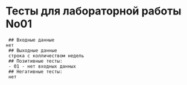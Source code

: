 # Тесты для лабораторной работы No01
     ## Входные данные
    нет
     ## Выходные данные
     строка с колличеством недель
     ## Позитивные тесты:
     - 01 - нет входных данных
     ## Негативные тесты:
     нет
